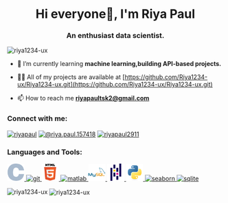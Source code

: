 

<h1 align="center">Hi everyone👋, I'm Riya Paul</h1>
<h3 align="center">An enthusiast data scientist.</h3>

<p align="left"> <img src="https://komarev.com/ghpvc/?username=riya1234-ux&label=Profile%20views&color=0e75b6&style=flat" alt="riya1234-ux" /> </p>

- 🌱 I’m currently learning **machine learning,building API-based projects.**

- 👨‍💻 All of my projects are available at [https://github.com/Riya1234-ux/Riya1234-ux.git](https://github.com/Riya1234-ux/Riya1234-ux.git)

- 📫 How to reach me **riyapaultsk2@gmail.com**

<h3 align="left">Connect with me:</h3>
<p align="left">
<a href="https://linkedin.com/in/riyapaul" target="blank"><img align="center" src="https://raw.githubusercontent.com/rahuldkjain/github-profile-readme-generator/master/src/images/icons/Social/linked-in-alt.svg" alt="riyapaul" height="30" width="40" /></a>
<a href="https://fb.com/@riya.paul.157418" target="blank"><img align="center" src="https://raw.githubusercontent.com/rahuldkjain/github-profile-readme-generator/master/src/images/icons/Social/facebook.svg" alt="@riya.paul.157418" height="30" width="40" /></a>
<a href="https://instagram.com/riyapaul2911" target="blank"><img align="center" src="https://raw.githubusercontent.com/rahuldkjain/github-profile-readme-generator/master/src/images/icons/Social/instagram.svg" alt="riyapaul2911" height="30" width="40" /></a>
</p>

<h3 align="left">Languages and Tools:</h3>
<p align="left"> <a href="https://www.cprogramming.com/" target="_blank" rel="noreferrer"> <img src="https://raw.githubusercontent.com/devicons/devicon/master/icons/c/c-original.svg" alt="c" width="40" height="40"/> </a> <a href="https://git-scm.com/" target="_blank" rel="noreferrer"> <img src="https://www.vectorlogo.zone/logos/git-scm/git-scm-icon.svg" alt="git" width="40" height="40"/> </a> <a href="https://www.w3.org/html/" target="_blank" rel="noreferrer"> <img src="https://raw.githubusercontent.com/devicons/devicon/master/icons/html5/html5-original-wordmark.svg" alt="html5" width="40" height="40"/> </a> <a href="https://www.mathworks.com/" target="_blank" rel="noreferrer"> <img src="https://upload.wikimedia.org/wikipedia/commons/2/21/Matlab_Logo.png" alt="matlab" width="40" height="40"/> </a> <a href="https://www.mysql.com/" target="_blank" rel="noreferrer"> <img src="https://raw.githubusercontent.com/devicons/devicon/master/icons/mysql/mysql-original-wordmark.svg" alt="mysql" width="40" height="40"/> </a> <a href="https://pandas.pydata.org/" target="_blank" rel="noreferrer"> <img src="https://raw.githubusercontent.com/devicons/devicon/2ae2a900d2f041da66e950e4d48052658d850630/icons/pandas/pandas-original.svg" alt="pandas" width="40" height="40"/> </a> <a href="https://www.python.org" target="_blank" rel="noreferrer"> <img src="https://raw.githubusercontent.com/devicons/devicon/master/icons/python/python-original.svg" alt="python" width="40" height="40"/> </a> <a href="https://seaborn.pydata.org/" target="_blank" rel="noreferrer"> <img src="https://seaborn.pydata.org/_images/logo-mark-lightbg.svg" alt="seaborn" width="40" height="40"/> </a> <a href="https://www.sqlite.org/" target="_blank" rel="noreferrer"> <img src="https://www.vectorlogo.zone/logos/sqlite/sqlite-icon.svg" alt="sqlite" width="40" height="40"/> </a> </p>

<p><img align="left" src="https://github-readme-stats.vercel.app/api/top-langs?username=riya1234-ux&show_icons=true&locale=en&layout=compact" alt="riya1234-ux" /></p>

<p>&nbsp;<img align="center" src="https://github-readme-stats.vercel.app/api?username=riya1234-ux&show_icons=true&locale=en" alt="riya1234-ux" /></p>
